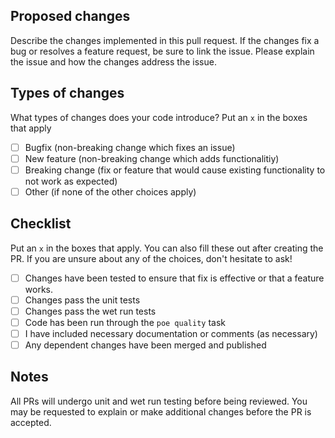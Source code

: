 ## Proposed changes

Describe the changes implemented in this pull request. If the changes fix a bug or resolves a feature request, be sure to link the issue. Please explain the issue and how the changes address the issue.

## Types of changes

What types of changes does your code introduce? Put an `x` in the boxes that apply

- [ ] Bugfix (non-breaking change which fixes an issue)
- [ ] New feature (non-breaking change which adds functionalitiy)
- [ ] Breaking change (fix or feature that would cause existing functionality to not work as expected)
- [ ] Other (if none of the other choices apply)

## Checklist

Put an `x` in the boxes that apply. You can also fill these out after creating the PR. If you are unsure about any of the choices, don't hesitate to ask!

- [ ] Changes have been tested to ensure that fix is effective or that a feature works.
- [ ] Changes pass the unit tests
- [ ] Changes pass the wet run tests
- [ ] Code has been run through the `poe quality` task
- [ ] I have included necessary documentation or comments (as necessary)
- [ ] Any dependent changes have been merged and published

## Notes
All PRs will undergo unit and wet run testing before being reviewed. You may be requested to explain or make additional changes before the PR is accepted.
